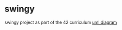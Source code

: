 # swingy
swingy project as part of the 42 curriculum 
[uml diagram](https://docs.google.com/drawings/d/1Dnk9OiBPShziQaYXvszcwLA_gdHetJ77EF9RLqmLELs/edit)
